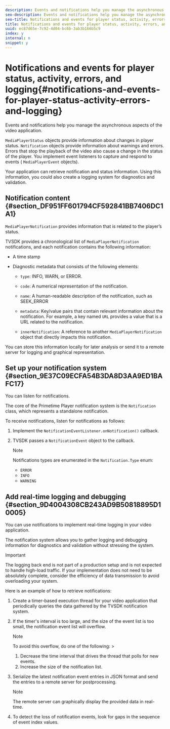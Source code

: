 ```yaml
---
description: Events and notifications help you manage the asynchronous aspects of the video application.
seo-description: Events and notifications help you manage the asynchronous aspects of the video application.
seo-title: Notifications and events for player status, activity, errors, and logging
title: Notifications and events for player status, activity, errors, and logging
uuid: ec87d65e-7c92-4d04-bc6b-3ab3b166b5c9
index: y
internal: n
snippet: y
---
```


# Notifications and events for player status, activity, errors, and logging{#notifications-and-events-for-player-status-activity-errors-and-logging}

Events and notifications help you manage the asynchronous aspects of the video application.

`MediaPlayerStatus` objects provide information about changes in player status. `Notification` objects provide information about warnings and errors. Errors that stop the playback of the video also cause a change in the status of the player. You implement event listeners to capture and respond to events ( `MediaPlayerEvent` objects).

Your application can retrieve notification and status information. Using this information, you could also create a logging system for diagnostics and validation.

## Notification content {#section_DF951FF601794CF592841BB7406DC1A1}

`MediaPlayerNotification` provides information that is related to the player’s status.

TVSDK provides a chronological list of `MediaPlayerNotification` notifications, and each notification contains the following information:

* A time stamp 
* Diagnostic metadata that consists of the following elements:

    * `type`: INFO, WARN, or ERROR. 
    * `code`: A numerical representation of the notification. 
    * `name`: A human-readable description of the notification, such as SEEK_ERROR 
    * `metadata`: Key/value pairs that contain relevant information about the notification. For example, a key named `URL` provides a value that is a URL related to the notification. 
    
    * `innerNotification`: A reference to another `MediaPlayerNotification` object that directly impacts this notification.

You can store this information locally for later analysis or send it to a remote server for logging and graphical representation.

## Set up your notification system {#section_9E37C09ECFA54B3DA8D3AA9ED1BAFC17}

You can listen for notifications.

The core of the Primetime Player notification system is the `Notification` class, which represents a standalone notification.

To receive notifications, listen for notifications as follows:

1. Implement the `NotificationEventListener.onNotification()` callback. 
1. TVSDK passes a `NotificationEvent` object to the callback. 

   >[!NOTE]
   >
   >Notifications types are enumerated in the `Notification.Type` enum:

    * `ERROR` 
    * `INFO` 
    * `WARNING`

## Add real-time logging and debugging {#section_9D4004308CB243AD9B50818895D10005}

You can use notifications to implement real-time logging in your video application.

The notification system allows you to gather logging and debugging information for diagnostics and validation without stressing the system.

>[!IMPORTANT]
>
>The logging back end is not part of a production setup and is not expected to handle high-load traffic. If your implementation does not need to be absolutely complete, consider the efficiency of data transmission to avoid overloading your system.

Here is an example of how to retrieve notifications:

1. Create a timer-based execution thread for your video application that periodically queries the data gathered by the TVSDK notification system. 
1. If the timer's interval is too large, and the size of the event list is too small, the notification event list will overflow. 

   >[!NOTE]
   >
   >To avoid this overflow, do one of the following:    >
   >    
   >    
   >    1. Decrease the time interval that drives the thread that polls for new events. 
   >    1. Increase the size of the notification list. 
   >    
   >

1. Serialize the latest notification event entries in JSON format and send the entries to a remote server for postprocessing. 

   >[!NOTE]
   >
   >The remote server can graphically display the provided data in real-time.

1. To detect the loss of notification events, look for gaps in the sequence of event index values.

